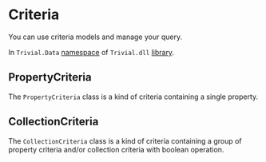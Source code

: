# Criteria

You can use criteria models and manage your query.

In `Trivial.Data` [namespace](./README) of `Trivial.dll` [library](../README).

## PropertyCriteria

The `PropertyCriteria` class is a kind of criteria containing a single property.

## CollectionCriteria

The `CollectionCriteria` class is a kind of criteria containing a group of property criteria and/or collection criteria with boolean operation.
